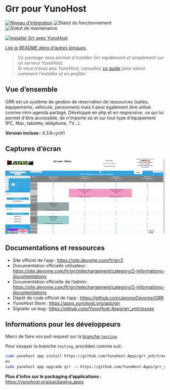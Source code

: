 <!--
Nota bene : ce README est automatiquement généré par <https://github.com/YunoHost/apps/tree/master/tools/readme_generator>
Il NE doit PAS être modifié à la main.
-->

# Grr pour YunoHost

[![Niveau d’intégration](https://dash.yunohost.org/integration/grr.svg)](https://ci-apps.yunohost.org/ci/apps/grr/) ![Statut du fonctionnement](https://ci-apps.yunohost.org/ci/badges/grr.status.svg) ![Statut de maintenance](https://ci-apps.yunohost.org/ci/badges/grr.maintain.svg)

[![Installer Grr avec YunoHost](https://install-app.yunohost.org/install-with-yunohost.svg)](https://install-app.yunohost.org/?app=grr)

*[Lire le README dans d'autres langues.](./ALL_README.md)*

> *Ce package vous permet d’installer Grr rapidement et simplement sur un serveur YunoHost.*  
> *Si vous n’avez pas YunoHost, consultez [ce guide](https://yunohost.org/install) pour savoir comment l’installer et en profiter.*

## Vue d’ensemble

GRR est un système de gestion de réservation de ressources (salles, équipements, véhicule, personnels) mais il peut également être utilisé comme mini-agenda partagé. Développé en php et en responsive, ce qui lui permet d'être accessible, de n'importe où et sur tout type d'équipement (PC, Mac, tablette, téléphone, TV...).


**Version incluse :** 4.3.6~ynh1

## Captures d’écran

![Capture d’écran de Grr](./doc/screenshots/home.png)

## Documentations et ressources

- Site officiel de l’app : <https://site.devome.com/fr/grr3>
- Documentation officielle utilisateur : <https://site.devome.com/fr/grr/telechargement/category/2-informations-documentations>
- Documentation officielle de l’admin : <https://site.devome.com/fr/grr/telechargement/category/2-informations-documentations>
- Dépôt de code officiel de l’app : <https://github.com/JeromeDevome/GRR>
- YunoHost Store : <https://apps.yunohost.org/app/grr>
- Signaler un bug : <https://github.com/YunoHost-Apps/grr_ynh/issues>

## Informations pour les développeurs

Merci de faire vos pull request sur la [branche `testing`](https://github.com/YunoHost-Apps/grr_ynh/tree/testing).

Pour essayer la branche `testing`, procédez comme suit :

```bash
sudo yunohost app install https://github.com/YunoHost-Apps/grr_ynh/tree/testing --debug
ou
sudo yunohost app upgrade grr -u https://github.com/YunoHost-Apps/grr_ynh/tree/testing --debug
```

**Plus d’infos sur le packaging d’applications :** <https://yunohost.org/packaging_apps>
